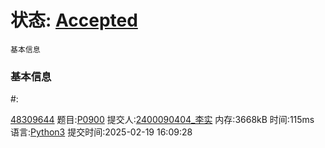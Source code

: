 # 状态: [Accepted](http://dsbpython.openjudge.cn/dspythonbook/solution/48309644/)
```
基本信息

```
### 基本信息

#:

[48309644](http://dsbpython.openjudge.cn/dspythonbook/solution/48309644/)
题目:[P0900](http://dsbpython.openjudge.cn/dspythonbook/P0900/)
提交人:[2400090404_李实](http://openjudge.cn/user/1458600/in/group-491/)
内存:3668kB
时间:115ms
语言:[Python3](http://dsbpython.openjudge.cn/dspythonbook/solution/48309644/)
提交时间:2025-02-19 16:09:28